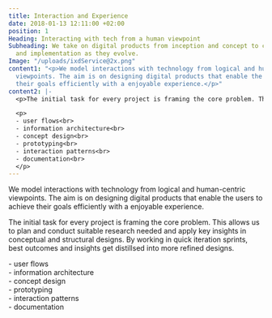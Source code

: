```yaml
---
title: Interaction and Experience
date: 2018-01-13 12:11:00 +02:00
position: 1
Heading: Interacting with tech from a human viewpoint
Subheading: We take on digital products from inception and concept to continuous adaption
  and implementation as they evolve.
Image: "/uploads/ixdService@2x.png"
content1: "<p>We model interactions with technology from logical and human-centric
  viewpoints. The aim is on designing digital products that enable the users to achieve
  their goals efficiently with a enjoyable experience.</p>"
content2: |-
  <p>The initial task for every project is framing the core problem. This allows us to plan and conduct suitable research needed and apply key insights in conceptual and structural designs. By working in quick iteration sprints, best outcomes and insights get distillsed into more refined designs.</p>

  <p>
  - user flows<br>
  - information architecture<br>
  - concept design<br>
  - prototyping<br>
  - interaction patterns<br>
  - documentation<br>
  </p>
---
```


We model interactions with technology from logical and human-centric viewpoints. The aim is on designing digital products that enable the users to achieve their goals efficiently with a enjoyable experience.  

The initial task for every project is framing the core problem. This allows us to plan and conduct suitable research needed and apply key insights in conceptual and structural designs. By working in quick iteration sprints, best outcomes and insights get distillsed into more refined designs. 

<p>
- user flows<br>
- information architecture<br>
- concept design<br>
- prototyping<br>
- interaction patterns<br>
- documentation<br>
</p>